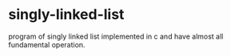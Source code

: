 # singly-linked-list
program of singly linked list implemented in c and have almost all fundamental operation.
